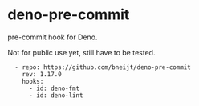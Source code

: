 # deno-pre-commit

pre-commit hook for Deno.

Not for public use yet, still have to be tested.

```
  - repo: https://github.com/bneijt/deno-pre-commit
    rev: 1.17.0
    hooks:
      - id: deno-fmt
      - id: deno-lint
```
